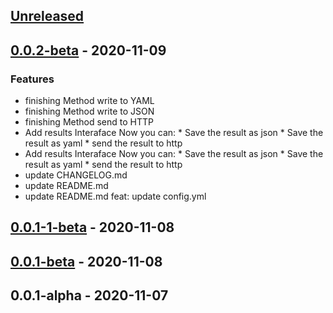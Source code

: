 <a name="unreleased"></a>
## [Unreleased]


<a name="0.0.2-beta"></a>
## [0.0.2-beta] - 2020-11-09
### Features
- finishing Method write to YAML
- finishing Method write to JSON
- finishing Method send to HTTP
- Add results Interaface Now you can: * Save the result as json * Save the result as yaml * send the result to http
- Add results Interaface Now you can: * Save the result as json * Save the result as yaml * send the result to http
- update CHANGELOG.md
- update README.md
- update README.md feat: update config.yml


<a name="0.0.1-1-beta"></a>
## [0.0.1-1-beta] - 2020-11-08

<a name="0.0.1-beta"></a>
## [0.0.1-beta] - 2020-11-08

<a name="0.0.1-alpha"></a>
## 0.0.1-alpha - 2020-11-07

[Unreleased]: https://github.com/GrolimundSolutions/syntheticMonitor/compare/0.0.2-beta...HEAD
[0.0.2-beta]: https://github.com/GrolimundSolutions/syntheticMonitor/compare/0.0.1-1-beta...0.0.2-beta
[0.0.1-1-beta]: https://github.com/GrolimundSolutions/syntheticMonitor/compare/0.0.1-beta...0.0.1-1-beta
[0.0.1-beta]: https://github.com/GrolimundSolutions/syntheticMonitor/compare/0.0.1-alpha...0.0.1-beta
